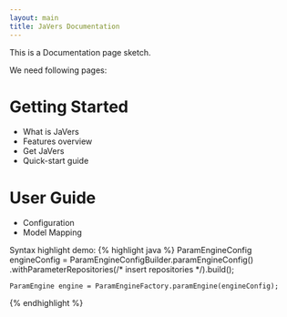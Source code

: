 ```yaml
---
layout: main
title: JaVers Documentation
---
```


This is a Documentation page sketch.

We need following pages:

# Getting Started
* What is JaVers
* Features overview
* Get JaVers
* Quick-start guide

# User Guide
* Configuration
* Model Mapping


Syntax highlight demo:
{% highlight java %}
    ParamEngineConfig engineConfig = ParamEngineConfigBuilder.paramEngineConfig()
        .withParameterRepositories(/* insert repositories */).build();
    
    ParamEngine engine = ParamEngineFactory.paramEngine(engineConfig);
{% endhighlight %}